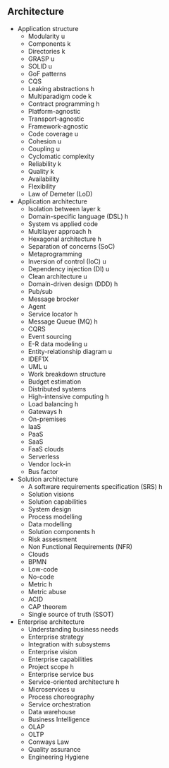 ## Architecture

- Application structure
  - Modularity u
  - Components k
  - Directories k
  - GRASP u
  - SOLID u
  - GoF patterns
  - CQS
  - Leaking abstractions h
  - Multiparadigm code k
  - Contract programming h
  - Platform-agnostic
  - Transport-agnostic
  - Framework-agnostic
  - Code coverage u
  - Cohesion u
  - Coupling u
  - Cyclomatic complexity
  - Reliability k
  - Quality k
  - Availability
  - Flexibility
  - Law of Demeter (LoD)
- Application architecture
  - Isolation between layer k
  - Domain-specific language (DSL) h
  - System vs applied code
  - Multilayer approach h
  - Hexagonal architecture h
  - Separation of concerns (SoC)
  - Metaprogramming
  - Inversion of control (IoC) u
  - Dependency injection (DI) u
  - Clean architecture u
  - Domain-driven design (DDD) h
  - Pub/sub
  - Message brocker
  - Agent
  - Service locator h
  - Message Queue (MQ) h
  - CQRS
  - Event sourcing
  - E-R data modeling u
  - Entity-relationship diagram u
  - IDEF1X
  - UML u
  - Work breakdown structure
  - Budget estimation
  - Distributed systems
  - High-intensive computing h
  - Load balancing h
  - Gateways h
  - On-premises
  - IaaS
  - PaaS
  - SaaS
  - FaaS clouds
  - Serverless
  - Vendor lock-in
  - Bus factor
- Solution architecture
  - A software requirements specification (SRS) h
  - Solution visions
  - Solution capabilities
  - System design
  - Process modelling
  - Data modelling
  - Solution components h
  - Risk assessment
  - Non Functional Requirements (NFR)
  - Clouds
  - BPMN
  - Low-code
  - No-code
  - Metric h
  - Metric abuse
  - ACID
  - CAP theorem
  - Single source of truth (SSOT)
- Enterprise architecture
  - Understanding business needs
  - Enterprise strategy
  - Integration with subsystems
  - Enterprise vision
  - Enterprise capabilities
  - Project scope h
  - Enterprise service bus
  - Service-oriented architecture h
  - Microservices u
  - Process choreography
  - Service orchestration
  - Data warehouse
  - Business Intelligence
  - OLAP
  - OLTP
  - Conways Law
  - Quality assurance
  - Engineering Hygiene
